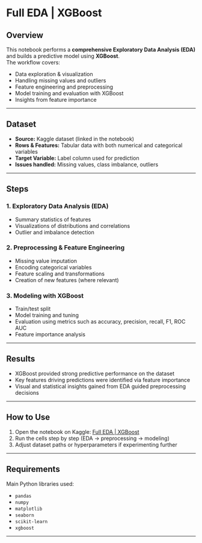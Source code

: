 # Full EDA | XGBoost

## Overview  
This notebook performs a **comprehensive Exploratory Data Analysis (EDA)** and builds a predictive model using **XGBoost**.  
The workflow covers:  
- Data exploration & visualization  
- Handling missing values and outliers  
- Feature engineering and preprocessing  
- Model training and evaluation with XGBoost  
- Insights from feature importance  

---

## Dataset  
- **Source:** Kaggle dataset (linked in the notebook)  
- **Rows & Features:** Tabular data with both numerical and categorical variables  
- **Target Variable:** Label column used for prediction  
- **Issues handled:** Missing values, class imbalance, outliers  

---

## Steps  

### 1. Exploratory Data Analysis (EDA)  
- Summary statistics of features  
- Visualizations of distributions and correlations  
- Outlier and imbalance detection  

### 2. Preprocessing & Feature Engineering  
- Missing value imputation  
- Encoding categorical variables  
- Feature scaling and transformations  
- Creation of new features (where relevant)  

### 3. Modeling with XGBoost  
- Train/test split  
- Model training and tuning  
- Evaluation using metrics such as accuracy, precision, recall, F1, ROC AUC  
- Feature importance analysis  

---

## Results  
- XGBoost provided strong predictive performance on the dataset  
- Key features driving predictions were identified via feature importance  
- Visual and statistical insights gained from EDA guided preprocessing decisions  

---

## How to Use  
1. Open the notebook on Kaggle: [Full EDA | XGBoost](https://www.kaggle.com/code/wafaaalayoubi/full-eda-xgboost)  
2. Run the cells step by step (EDA → preprocessing → modeling)  
3. Adjust dataset paths or hyperparameters if experimenting further  

---

## Requirements  
Main Python libraries used:  

- `pandas`  
- `numpy`  
- `matplotlib`  
- `seaborn`  
- `scikit-learn`  
- `xgboost`  

---
